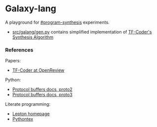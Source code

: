 Galaxy-lang
===========

A playground for [#program-synthesis](https://paperswithcode.com/task/program-synthesis) experiments.

* [src/galang/gen.py](./src/galang/gen.py) contains simplified implementation of
[TF-Coder's Synthesis Algorithm](https://paperswithcode.com/paper/tf-coder-program-synthesis-for-tensor)


### References

Papers:

* [TF-Coder at OpenReview](https://openreview.net/forum?id=nJ5Ij53umw2)

Python:

* [Protocol buffers docs, proto2](https://developers.google.com/protocol-buffers/)
* [Protocol buffers docs, proto3](https://developers.google.com/protocol-buffers/docs/proto3)

Literate programming:

* [Lepton homepage](https://www.math.univ-paris13.fr/~lithiao/ResearchLepton/Lepton.html)
* [Pythontex](https://github.com/gpoore/pythontex)
